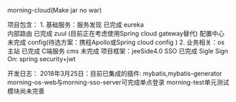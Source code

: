 morning-cloud(Make jar no war)

项目包含：
    1. 基础服务：服务发现    已完成    eureka  
                 内部路由    已完成    zuul (目前正在考虑使用Spring cloud gateway替代)
                 配置中心    未完成    config(待选方案：携程Apollo或Spring cloud config )
    2. 业务相关：os 主站     已完成    C端服务
                  cms        未完成    项目框架：jeeSide4.0
                  SSO        已完成    Sigle Sign On: spring security+jwt
                  
开发日志：
    2018年3月25日：目前已集成的插件: mybatis,mybatis-generator
                   morning-os-web与morning-sso-server可完成单点登录
                   morning-test单元测试模块尚未完善
                   